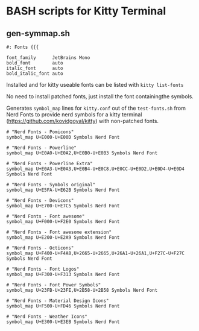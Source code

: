 # BASH scripts for Kitty Terminal

## gen-symmap.sh



```
#: Fonts {{{

font_family      JetBrains Mono
bold_font        auto
italic_font      auto
bold_italic_font auto
```

Installed and for kitty useable fonts can be listed with ```kitty list-fonts```

No need to install patched fonts, just install the font containingthe symbols.

Generates ```symbol_map``` lines for ```kitty.conf``` out of the ```test-fonts.sh``` from Nerd Fonts to provide nerd symbols for a kitty terminal (https://github.com/kovidgoyal/kitty) with non-patched fonts.


```
# "Nerd Fonts - Pomicons"
symbol_map U+E000-U+E00D Symbols Nerd Font

# "Nerd Fonts - Powerline"
symbol_map U+E0A0-U+E0A2,U+E0B0-U+E0B3 Symbols Nerd Font

# "Nerd Fonts - Powerline Extra"
symbol_map U+E0A3-U+E0A3,U+E0B4-U+E0C8,U+E0CC-U+E0D2,U+E0D4-U+E0D4 Symbols Nerd Font

# "Nerd Fonts - Symbols original"
symbol_map U+E5FA-U+E62B Symbols Nerd Font

# "Nerd Fonts - Devicons"
symbol_map U+E700-U+E7C5 Symbols Nerd Font

# "Nerd Fonts - Font awesome"
symbol_map U+F000-U+F2E0 Symbols Nerd Font

# "Nerd Fonts - Font awesome extension"
symbol_map U+E200-U+E2A9 Symbols Nerd Font

# "Nerd Fonts - Octicons"
symbol_map U+F400-U+F4A8,U+2665-U+2665,U+26A1-U+26A1,U+F27C-U+F27C Symbols Nerd Font

# "Nerd Fonts - Font Logos"
symbol_map U+F300-U+F313 Symbols Nerd Font

# "Nerd Fonts - Font Power Symbols"
symbol_map U+23FB-U+23FE,U+2B58-U+2B58 Symbols Nerd Font

# "Nerd Fonts - Material Design Icons"
symbol_map U+F500-U+FD46 Symbols Nerd Font

# "Nerd Fonts - Weather Icons"
symbol_map U+E300-U+E3EB Symbols Nerd Font
```

